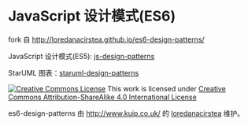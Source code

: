 JavaScript 设计模式(ES6)
==================

fork 自 http://loredanacirstea.github.io/es6-design-patterns/

JavaScript 设计模式(ES5): [js-design-patterns](http://loredanacirstea.github.io/js-design-patterns)

StarUML 图表：[staruml-design-patterns](https://github.com/loredanacirstea/staruml-design-patterns)

[![Creative Commons License](https://i.creativecommons.org/l/by-sa/4.0/88x31.png)](http://creativecommons.org/licenses/by-sa/4.0/)
This work is licensed under [Creative Commons Attribution-ShareAlike 4.0 International License](http://creativecommons.org/licenses/by-sa/4.0/)

es6-design-patterns 由 http://www.kuip.co.uk/ 的 [loredanacirstea](https://github.com/loredanacirstea) 维护。 
